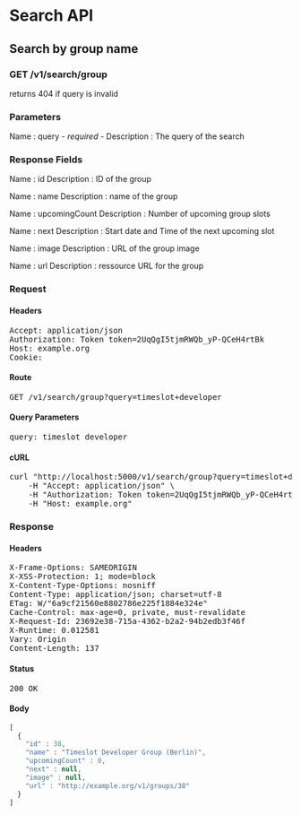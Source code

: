 # Search API

## Search by group name

### GET /v1/search/group

returns 404 if query is invalid



### Parameters

Name : query *- required -*
Description : The query of the search


### Response Fields

Name : id
Description : ID of the group

Name : name
Description : name of the group

Name : upcomingCount
Description : Number of upcoming group slots

Name : next
Description : Start date and Time of the next upcoming slot

Name : image
Description : URL of the group image

Name : url
Description : ressource URL for the group

### Request

#### Headers

<pre>Accept: application/json
Authorization: Token token=2UqQgI5tjmRWQb_yP-QCeH4rtBk
Host: example.org
Cookie: </pre>

#### Route

<pre>GET /v1/search/group?query=timeslot+developer</pre>

#### Query Parameters

<pre>query: timeslot developer</pre>

#### cURL

<pre class="request">curl &quot;http://localhost:5000/v1/search/group?query=timeslot+developer&quot; -X GET \
	-H &quot;Accept: application/json&quot; \
	-H &quot;Authorization: Token token=2UqQgI5tjmRWQb_yP-QCeH4rtBk&quot; \
	-H &quot;Host: example.org&quot;</pre>

### Response

#### Headers

<pre>X-Frame-Options: SAMEORIGIN
X-XSS-Protection: 1; mode=block
X-Content-Type-Options: nosniff
Content-Type: application/json; charset=utf-8
ETag: W/&quot;6a9cf21560e8802786e225f1884e324e&quot;
Cache-Control: max-age=0, private, must-revalidate
X-Request-Id: 23692e38-715a-4362-b2a2-94b2edb3f46f
X-Runtime: 0.012581
Vary: Origin
Content-Length: 137</pre>

#### Status

<pre>200 OK</pre>

#### Body

```javascript
[
  {
    "id" : 38,
    "name" : "Timeslot Developer Group (Berlin)",
    "upcomingCount" : 0,
    "next" : null,
    "image" : null,
    "url" : "http://example.org/v1/groups/38"
  }
]
```
